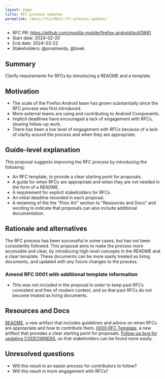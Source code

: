 ```yaml
---
layout: page
title: RFC process updates
permalink: /docs/rfcs/0013-rfc-process-updates
---
```


* RFC PR: https://github.com/mozilla-mobile/firefox-android/pull/5681
* Start date: 2024-02-20 
* End date: 2024-03-22 
* Stakeholders: @jonalmeida, @boek

## Summary

Clarify requirements for RFCs by introducing a README and a template.

## Motivation

- The scale of the Firefox Android team has grown substantially since the RFC process was first introduced. 
- More external teams are using and contributing to Android Components. 
- Implicit deadlines have encouraged a lack of engagement with RFCs, slowing follow-up work.
- There has been a low level of engagement with RFCs because of a lack of clarity around the process and when they are appropriate.

## Guide-level explanation

This proposal suggests improving the RFC process by introducing the following:

- An RFC template, to provide a clear starting point for proposals.
- A guide for when RFCs are appropriate and when they are not needed in the form of a README.
- A requirement for explicit stakeholders for RFCs.
- An initial deadline recorded in each proposal.
- A renaming of the the "Prior Art" section to "Resources and Docs" and wording to indicate that proposals can also include additional documentation.

## Rationale and alternatives

The RFC process has been successful in some cases, but has not been consistently followed. This proposal aims to make the process more accessible and clear, by introducing high-level concepts in the README and a clear template. These documents can be more easily treated as living documents, and updated with any future changes to the process.

### Amend RFC 0001 with additional template information
- This was not included in the proposal in order to keep past RFCs consistent and free of modern context, and so that past RFCs do not become treated as living documents. 

## Resources and Docs

[README](./README.md), a new artifact that includes guidelines and advice on when RFCs are appropriate and how to contribute them.
[0000 RFC Template](./0000-template.md), a new artifact that provides a clear starting point for proposals.
[Follow-up bug for updating CODEOWNERS](https://bugzilla.mozilla.org/show_bug.cgi?id=1881373), so that stakeholders can be found more easily.

## Unresolved questions
- Will this result in an easier process for contributors to follow?
- Will this result in more engagement with RFCs?
